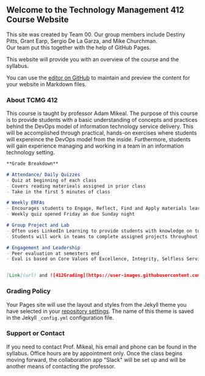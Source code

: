 ## Welcome to the Technology Management 412 Course Website


This site was created by Team 00.  Our group members include Destiny Pitts, Grant Earp, Sergio De La Garza, and Mike Churchman.  
Our team put this together with the help of GitHub Pages.

This website will provide you with an overview of the course and the syllabus.  

You can use the [editor on GitHub](https://github.com/FarmersFight22/project2/edit/gh-pages/index.md) to maintain and preview the content for your website in Markdown files.


### About TCMG 412

This course is taught by professor Adam Mikeal.  The purpose of this course is to provide students with a basic understanding of concepts and practices behind the DevOps model of information technology service delivery.  This will be accomplished through practical, hands-on exercises where students will expereince the DevOps model from the inside.  Furthermore, students will gain experience managing and working in a team in an information technology setting.  

```markdown
**Grade Breakdown**

# Attendance/ Daily Quizzes
- Quiz at beginning of each class 
- Covers reading materieals assigned in prior class
- Take in the first 5 minutes of class

# Weekly ERFAs
- Encourages students to Engage, Reflect, Find and Apply materials learned in lecture
- Weekly quiz opened Friday an due Sunday night

# Group Project and Lab
- Often uses LinkedIn Learning to provide students with knowledge on topic
- Students will work in teams to complete assigned projects throughout the semester

# Engagement and Leadership
- Peer evaluation at semesters end
- Eval is based on Core Values of Excellence, Integrity, Selfless Service, and Respect


[Link](url) and ![412Grading](https://user-images.githubusercontent.com/78098859/107657382-bed5e280-6c4a-11eb-9f96-8839d562992d.PNG) 
```

### Grading Policy

Your Pages site will use the layout and styles from the Jekyll theme you have selected in your [repository settings](https://github.com/FarmersFight22/project2/settings). The name of this theme is saved in the Jekyll `_config.yml` configuration file.


### Support or Contact

If you need to contact Prof. Mikeal, his email and phone can be found in the syllabus.  Office hours are by appointment only.  Once the class begins moving forward, the collaboration app "Slack" will be set up and will be another means of contacting the professor.
